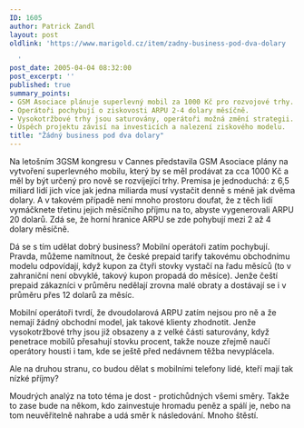 ```yaml
---
ID: 1605
author: Patrick Zandl
layout: post
oldlink: 'https://www.marigold.cz/item/zadny-business-pod-dva-dolary

  '
post_date: 2005-04-04 08:32:00
post_excerpt: ''
published: true
summary_points:
- GSM Asociace plánuje superlevný mobil za 1000 Kč pro rozvojové trhy.
- Operátoři pochybují o ziskovosti ARPU 2-4 dolary měsíčně.
- Vysokotržbové trhy jsou saturovány, operátoři možná změní strategii.
- Úspěch projektu závisí na investicích a nalezení ziskového modelu.
title: "Žádný business pod dva dolary"
---
```


<p>Na letošním 3GSM kongresu v Cannes představila GSM Asociace plány na vytvoření superlevného mobilu, který by se měl prodávat za cca 1000 Kč a měl by být určený pro nově se rozvíjející trhy. Premisa je jednoduchá: z 6,5 miliard lidí jich více jak jedna miliarda musí vystačit denně s méně jak dvěma dolary. A v takovém případě není mnoho prostoru doufat, že z těch lidí vymáčknete třetinu jejich měsíčního příjmu na to, abyste vygenerovali ARPU 20 dolarů. Zdá se, že horní hranice ARPU se zde pohybují mezi 2 až 4 dolary měsíčně.</p>

<p>Dá se s tím udělat dobrý business? Mobilní operátoři zatím pochybují. Pravda, můžeme namítnout, že české prepaid tarify takovému obchodnímu modelu odpovídají, když kupon za čtyři stovky vystačí na řadu měsíců (to v zahraniční není obvyklé, takový kupon propadá do měsíce). Jenže čeští prepaid zákazníci v průměru nedělají zrovna malé obraty a dostávají se i v průměru přes 12 dolarů za měsíc. </p>

<p>Mobilní operátoři tvrdí, že dvoudolarová ARPU zatím nejsou pro ně a že nemají žádný obchodní model, jak takové klienty zhodnotit. Jenže vysokotržbové trhy jsou již obsazeny a z velké části saturovány, když penetrace mobilů přesahují stovku procent, takže nouze zřejmě naučí operátory housti i tam, kde se ještě před nedávnem těžba nevyplácela. </p>

<p>Ale na druhou stranu, co budou dělat s mobilními telefony lidé, kteří mají tak nízké příjmy?</p>

<p>Moudrých analýz na toto téma je dost - protichůdných všemi směry. Takže to zase bude na někom, kdo zainvestuje hromadu peněz a spálí je, nebo na tom neuvěřitelně nahrabe a udá směr k následování. Mnoho štěstí.
</p>